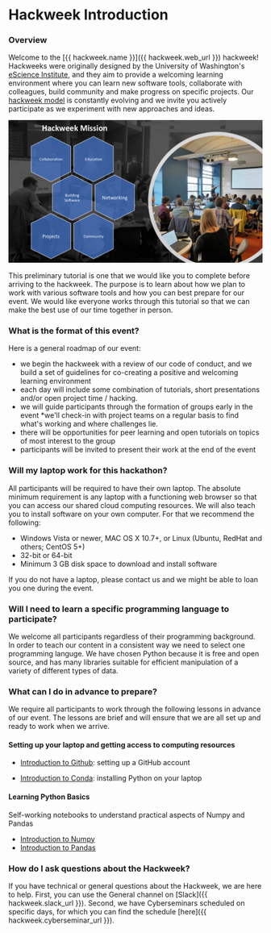 # Hackweek Introduction

### Overview

Welcome to the [{{ hackweek.name }}]({{ hackweek.web_url }}) hackweek! Hackweeks were originally designed by the University of Washington's [eScience Institute](https://escience.washington.edu/), and they aim to provide a welcoming learning environment where you can learn new software tools, collaborate with colleagues, build community and make progress on specific projects. Our [hackweek model](https://arxiv.org/abs/1711.00028) is constantly evolving and we invite you actively participate as we experiment with new approaches and ideas.

![hackweek-mission](img/hackweek-mission.png)

This preliminary tutorial is one that we would like you to complete before arriving to the hackweek. The purpose is to learn about how we plan to work with various software tools and how you can best prepare for our event. We would like everyone works through this tutorial so that we can make the best use of our time together in person. 

### What is the format of this event?

Here is a general roadmap of our event:

* we begin the hackweek with a review of our code of conduct, and we build a set of guidelines for co-creating a positive and welcoming learning environment
* each day will include some combination of tutorials, short presentations and/or open project time / hacking.
* we will guide participants through the formation of groups early in the event
*we'll check-in with project teams on a regular basis to find what's working and where challenges lie.
* there will be opportunities for peer learning and open tutorials on topics of most interest to the group
* participants will be invited to present their work at the end of the event

### Will my laptop work for this hackathon?

All participants will be required to have their own laptop. The absolute minimum requirement is any laptop with a functioning web browser so that you can access our shared cloud computing resources. We will also teach you to install software on your own computer. For that we recommend the following:

- Windows Vista or newer, MAC OS X 10.7+, or Linux (Ubuntu, RedHat and others; CentOS 5+)
- 32-bit or 64-bit
- Minimum 3 GB disk space to download and install software

If you do not have a laptop, please contact us and we might be able to loan you one during the event.

### Will I need to learn a specific programming language to participate?

We welcome all participants regardless of their programming background. In order to teach our content in a consistent way we need to select one programming languge. We have chosen Python because it is free and open source, and has many libraries suitable for efficient manipulation of a variety of different types of data. 

### What can I do in advance to prepare?

We require all participants to work through the following lessons in advance of our event. The lessons are brief and will ensure that we are all set up and ready to work when we arrive.

#### Setting up your laptop and getting access to computing resources

* [Introduction to Github](github.md): setting up a GitHub account
<!--* [Lesson 2](jupyterhub.md): connecting to our shared cloud computing environment-->
* [Introduction to Conda](conda.md): installing Python on your laptop
<!--* [Lesson 4](earthdata.md): getting a NASA Earthdata login-->

#### Learning Python Basics

Self-working notebooks to understand practical aspects of Numpy and Pandas

* [Introduction to Numpy](numpy.md)
* [Introduction to Pandas](pandas.md)

### How do I ask questions about the Hackweek?
If you have technical or general questions about the Hackweek, we are here to help. First, you can use the General channel on [Slack]({{ hackweek.slack_url }}). Second, we have Cyberseminars scheduled on specific days, for which you can find the schedule [here]({{ hackweek.cyberseminar_url }}).
